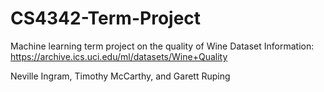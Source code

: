 # CS4342-Term-Project

Machine learning term project on the quality of Wine
Dataset Information:
https://archive.ics.uci.edu/ml/datasets/Wine+Quality

Neville Ingram, Timothy McCarthy, and Garett Ruping
